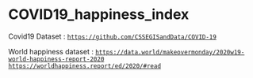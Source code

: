 # COVID19_happiness_index

Covid19 Dataset : <code>https://github.com/CSSEGISandData/COVID-19</code>

World happiness dataset : <code>https://data.world/makeovermonday/2020w19-world-happiness-report-2020</code>
<code>https://worldhappiness.report/ed/2020/#read</code>

